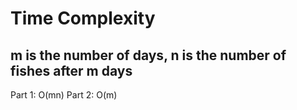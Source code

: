 # Time Complexity
## m is the number of days, n is the number of fishes after m days
Part 1: O(mn)
Part 2: O(m)